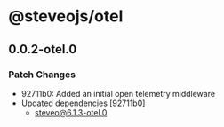 # @steveojs/otel

## 0.0.2-otel.0

### Patch Changes

- 92711b0: Added an initial open telemetry middleware
- Updated dependencies [92711b0]
  - steveo@6.1.3-otel.0
